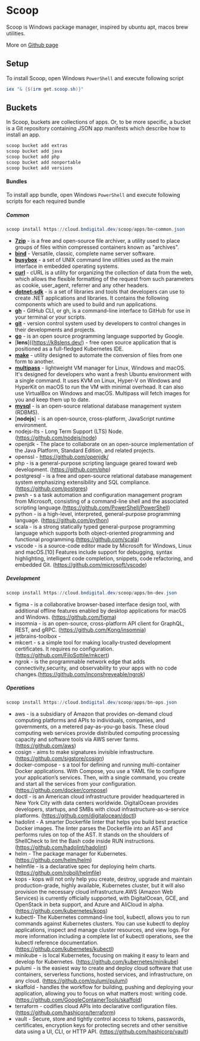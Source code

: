 # Scoop

Scoop is Windows package manager, inspired by ubuntu apt, macos brew utilities.

More on [Github page](https://github.com/ScoopInstaller/Scoop)

## Setup

To install Scoop, open Windows `PowerShell` and execute following script

```powershell
iex "& {$(irm get.scoop.sh)}"
```

## Buckets

In Scoop, buckets are collections of apps. Or, to be more specific, a bucket is a Git repository containing JSON app manifests which describe how to install an app.

```powershell
scoop bucket add extras
scoop bucket add java
scoop bucket add php
scoop bucket add nonportable
scoop bucket add versions
```

#### Bundles

To install app bundle, open Windows `PowerShell` and execute following scripts for each required bundle

##### Common

```powershell
scoop install https://cloud.bndigital.dev/scoop/apps/bn-common.json
```

- [**7zip**](https://www.7-zip.org/) - is a free and open-source file archiver, a utility used to place groups of files within compressed containers known as "archives".
- [**bind**](https://downloads.isc.org/isc/bind9/9.18.6/doc/arm/html/) - Versatile, classic, complete name server software.
- [**busybox**](https://busybox.net/) - a set of UNIX command line utilities used as the main interface in embedded operating systems.
- [**curl**](https://curl.se/download.html) - cURL is a utility for organizing the collection of data from the web, which allows the flexible formatting of the request from such parameters as cookie, user_agent, referrer and any other headers. 
- [**dotnet-sdk**](https://dotnet.microsoft.com/en-us/download) - is a set of libraries and tools that developers can use to create .NET applications and libraries. It contains the following components which are used to build and run applications. 
- [**gh**](https://github.com/cli/cli) - GitHub CLI, or gh, is a command-line interface to GitHub for use in your terminal or your scripts. 
- [**git**](https://github.com/git/git) - version control system used by developers to control changes in their developments and projects. 
- [**go**](https://go.dev/dl/) - is an open source programming language supported by Google. 
- [**lens**]((https://k8slens.dev/) -  free open source application that is positioned as a full-fledged Kubernetes IDE. 
- [**make**](http://gnuwin32.sourceforge.net/packages/make.htm) - utility designed to automate the conversion of files from one form to another.
- [**multipass**](https://multipass.run/docs/installing-on-windows) - lightweight VM manager for Linux, Windows and macOS. It's designed for developers who want a fresh Ubuntu environment with a single command. It uses KVM on Linux, Hyper-V on Windows and HyperKit on macOS to run the VM with minimal overhead. It can also use VirtualBox on Windows and macOS. Multipass will fetch images for you and keep them up to date.
- [**mysql**](https://www.mysql.com/downloads/) - is an open-source relational database management system (RDBMS). 
- [**nodejs**] - is an open-source, cross-platform, JavaScript runtime environment. 
- nodejs-lts - Long Term Support (LTS) Node. (https://github.com/nodejs/node)
- openjdk - The place to collaborate on an open-source implementation of the Java Platform, Standard Edition, and related projects.
- openssl - https://github.com/openjdk/
- php - is a general-purpose scripting language geared toward web development. (https://github.com/php)
- postgresql - is a free and open-source relational database management system emphasizing extensibility and SQL compliance. (https://github.com/postgres)
- pwsh - s a task automation and configuration management program from Microsoft, consisting of a command-line shell and the associated scripting language.(https://github.com/PowerShell/PowerShell)
- python - is a high-level, interpreted, general-purpose programming language. (https://github.com/python)
- scala - is a strong statically typed general-purpose programming language which supports both object-oriented programming and functional programming.(https://github.com/scala)
- vscode - is a source-code editor made by Microsoft for Windows, Linux and macOS.[10] Features include support for debugging, syntax highlighting, intelligent code completion, snippets, code refactoring, and embedded Git. (https://github.com/microsoft/vscode)

##### Development

```powershell
scoop install https://cloud.bndigital.dev/scoop/apps/bn-dev.json
```

- figma - is a collaborative browser-based interface design tool, with additional offline features enabled by desktop applications for macOS and Windows. (https://github.com/figma)
- insomnia - is an open-source, cross-platform API client for GraphQL, REST, and gRPC. (https://github.com/Kong/insomnia)
- jetbrains-toolbox - 
- mkcert - s a simple tool for making locally-trusted development certificates. It requires no configuration. (https://github.com/FiloSottile/mkcert)
- ngrok -  is the programmable network edge that adds connectivity,security, and observability to your apps with no code changes.(https://github.com/inconshreveable/ngrok)

##### Operations

```powershell
scoop install https://cloud.bndigital.dev/scoop/apps/bn-ops.json
```

- aws - is a subsidiary of Amazon that provides on-demand cloud computing platforms and APIs to individuals, companies, and governments, on a metered pay-as-you-go basis. These cloud computing web services provide distributed computing processing capacity and software tools via AWS server farms. (https://github.com/aws)
- cosign - aims to make signatures invisible infrastructure. (https://github.com/sigstore/cosign)
- docker-compose - s a tool for defining and running multi-container Docker applications. With Compose, you use a YAML file to configure your application’s services. Then, with a single command, you create and start all the services from your configuration. (https://github.com/docker/compose)
- doctl - is an American cloud infrastructure provider headquartered in New York City with data centers worldwide. DigitalOcean provides developers, startups, and SMBs with cloud infrastructure-as-a-service platforms. (https://github.com/digitalocean/doctl)
- hadolint - A smarter Dockerfile linter that helps you build best practice Docker images. The linter parses the Dockerfile into an AST and performs rules on top of the AST. It stands on the shoulders of ShellCheck to lint the Bash code inside RUN instructions.(https://github.com/hadolint/hadolint)
- helm - The package manager for Kubernetes. (https://github.com/helm/helm)
- helmfile - is a declarative spec for deploying helm charts. (https://github.com/roboll/helmfile)
- kops - kops will not only help you create, destroy, upgrade and maintain production-grade, highly available, Kubernetes cluster, but it will also provision the necessary cloud infrastructure.AWS (Amazon Web Services) is currently officially supported, with DigitalOcean, GCE, and OpenStack in beta support, and Azure and AliCloud in alpha.(https://github.com/kubernetes/kops)
- kubectl- The Kubernetes command-line tool, kubectl, allows you to run commands against Kubernetes clusters. You can use kubectl to deploy applications, inspect and manage cluster resources, and view logs. For more information including a complete list of kubectl operations, see the kubectl reference documentation.(https://github.com/kubernetes/kubectl)
- minikube - is local Kubernetes, focusing on making it easy to learn and develop for Kubernetes. (https://github.com/kubernetes/minikube)
- pulumi - is the easiest way to create and deploy cloud software that use containers, serverless functions, hosted services, and infrastructure, on any cloud. (https://github.com/pulumi/pulumi)
- skaffold - handles the workflow for building, pushing and deploying your application, allowing you to focus on what matters most: writing code. (https://github.com/GoogleContainerTools/skaffold)
- terraform - codifies cloud APIs into declarative configuration files. (https://github.com/hashicorp/terraform)
- vault - Secure, store and tightly control access to tokens, passwords, certificates, encryption keys for protecting secrets and other sensitive data using a UI, CLI, or HTTP API. (https://github.com/hashicorp/vault)
